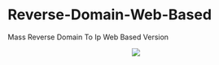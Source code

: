 # Reverse-Domain-Web-Based
Mass Reverse Domain To Ip Web Based Version
<p align="center">
  <img src="https://github.com/dmzhari/Reverse-Domain-Web-Based/blob/main/gambar.png" />
</p>
